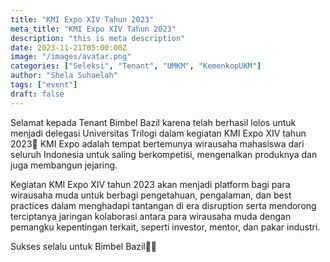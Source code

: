 ```yaml
---
title: "KMI Expo XIV Tahun 2023"
meta_title: "KMI Expo XIV Tahun 2023"
description: "this is meta description"
date: 2023-11-21T05:00:00Z
image: "/images/avatar.png"
categories: ["Seleksi", "Tenant", "UMKM", "KemenkopUKM"]
author: "Shela Suhaelah"
tags: ["event"]
draft: false
---
```


Selamat kepada Tenant Bimbel Bazil karena telah berhasil lolos untuk menjadi delegasi Universitas Trilogi dalam kegiatan KMI Expo XIV tahun 2023🤩 KMI Expo adalah tempat bertemunya wirausaha mahasiswa dari seluruh Indonesia untuk saling berkompetisi, mengenalkan produknya dan juga membangun jejaring. 

Kegiatan KMI Expo XIV tahun 2023 akan menjadi platform bagi para wirausaha muda untuk berbagi pengetahuan, pengalaman, dan best practices dalam menghadapi tantangan di era disruption serta mendorong terciptanya jaringan kolaborasi antara para wirausaha muda dengan pemangku kepentingan terkait, seperti investor, mentor, dan pakar industri.

Sukses selalu untuk Bimbel Bazil🤩✨